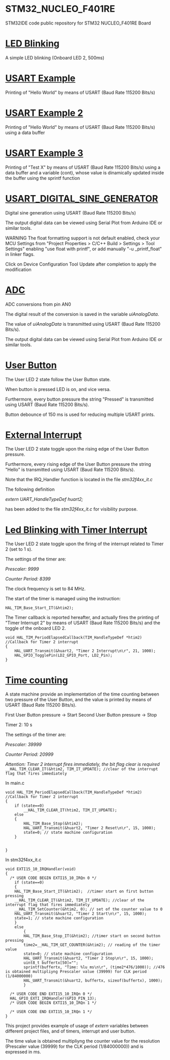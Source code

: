 # STM32_NUCLEO_F401RE
STM32IDE code public repository for STM32 NUCLEO_F401RE Board

# [LED Blinking](https://github.com/maxomous80/STM32_NUCLEO_F401RE/tree/master/LED%20Blinking)

A simple LED blinking (Onboard LED 2, 500ms)

# [USART Example](https://github.com/maxomous80/STM32_NUCLEO_F401RE/tree/master/USART%20Example)

Printing of "Hello World" by means of USART (Baud Rate 115200 Bits/s)

# [USART Example 2](https://github.com/maxomous80/STM32_NUCLEO_F401RE/tree/master/USART%20Example%202)
Printing of "Hello World" by means of USART (Baud Rate 115200 Bits/s) using a data buffer

# [USART Example 3](https://github.com/maxomous80/STM32_NUCLEO_F401RE/tree/master/USART%20Example%203)
Printing of "Test X" by means of USART (Baud Rate 115200 Bits/s) using a data buffer and a variable (cont), whose value is dinamically updated inside the buffer using the sprintf function

# [USART_DIGITAL_SINE_GENERATOR](https://github.com/maxomous80/STM32_NUCLEO_F401RE/tree/master/USART_DIGITAL_SINE_GENERATOR)
Digital sine generation using USART (Baud Rate 115200 Bits/s)

 The output digital data can be viewed using Serial Plot from Arduino IDE or similar tools.

WARNING
The float formatting support is not default enabled, check your MCU Settings from "Project Properties >  C/C++ Build > Settings > Tool Settings" enabling "use float with printf", or add manually "-u _printf_float" in linker flags.

 Click on Device Configuration Tool Update after completion to apply the modification 

# [ADC](https://github.com/maxomous80/STM32_NUCLEO_F401RE/tree/master/ADC%20Example)

 ADC conversions from pin AN0

 The digital result of the conversion is saved in the variable *uiAnalogData*.

 The value of *uiAnalogData* is transmitted using USART (Baud Rate 115200 Bits/s).

 The output digital data can be viewed using Serial Plot from Arduino IDE or similar tools.

# [User Button](https://github.com/maxomous80/STM32_NUCLEO_F401RE/tree/master/User%20Button)

The User LED 2 state follow the User Button state.

When button is pressed LED is on, and vice versa.

Furthermore, every button pressure the string "Pressed" is transmitted using USART (Baud Rate 115200 Bits/s).

Button debounce of 150 ms is used for reducing multiple USART prints.

# [External Interrupt](https://github.com/maxomous80/STM32_NUCLEO_F401RE/tree/master/External%20Interrupt)

The User LED 2 state toggle upon the rising edge of the User Button pressure.

Furthermore, every rising edge of the User Button pressure the string "Hello" is transmitted using USART (Baud Rate 115200 Bits/s).

Note that the IRQ_Handler function is located in the file *stm32f4xx_it.c*

The following definition

*extern UART_HandleTypeDef huart2;*

has been added to the file *stm32f4xx_it.c* for visibility purpose.

# [Led Blinking with Timer Interrupt](https://github.com/maxomous80/STM32_NUCLEO_F401RE/tree/master/Led%20Blink%20with%20Timer%20Interrupt)

The User LED 2 state toggle upon the firing of the interrupt related to Timer 2 (set to 1 s).

The settings of the timer are:

*Prescaler: 9999*

*Counter Period: 8399*

The clock frequency is set to 84 MHz.

The start of the timer is managed using the instruction:

`HAL_TIM_Base_Start_IT(&htim2);`

The Timer callback is reported hereafter, and actually fires the printing of "Timer Interrupt 2" by means of USART (Baud Rate 115200 Bits/s) and the toggle of the onboard LED 2.
```
void HAL_TIM_PeriodElapsedCallback(TIM_HandleTypeDef *htim2) //Callback for Timer 2 interrupt
{
	HAL_UART_Transmit(&huart2, "Timer 2 Interrupt\n\r", 21, 1000);
	HAL_GPIO_TogglePin(LD2_GPIO_Port, LD2_Pin);
}
```
# [Time counting](https://github.com/maxomous80/STM32_NUCLEO_F401RE/tree/master/Time%Counting)

A state machine provide an implementation of the time counting between two pressure of the User Button, and the value is printed by means of USART (Baud Rate 115200 Bits/s).

First User Button pressure -> Start
Second User Button pressure -> Stop

Timer 2: 10 s

The settings of the timer are:

*Prescaler: 39999*

*Counter Period: 20999*


*Attention: Timer 2 interrupt fires immediately, the bit flag clear is required*
`__HAL_TIM_CLEAR_IT(&htim2, TIM_IT_UPDATE); //clear of the interrupt flag that fires immediately`



In main.c

```
void HAL_TIM_PeriodElapsedCallback(TIM_HandleTypeDef *htim2) //Callback for Timer 2 interrupt
{
	if (state==0)
		__HAL_TIM_CLEAR_IT(htim2, TIM_IT_UPDATE);
	else
	{
		HAL_TIM_Base_Stop(&htim2);
		HAL_UART_Transmit(&huart2, "Timer 2 Reset\n\r", 15, 1000);
		state=0; // state machine configuration
	}


}
```

In stm32f4xx_it.c
```
void EXTI15_10_IRQHandler(void)
{
  /* USER CODE BEGIN EXTI15_10_IRQn 0 */
	if (state==0)
	{
	HAL_TIM_Base_Start_IT(&htim2);	//timer start on first button pressing
	__HAL_TIM_CLEAR_IT(&htim2, TIM_IT_UPDATE); //clear of the interrupt flag that fires immediately
	__HAL_TIM_SetCounter(&htim2, 0); // set of the counter value to 0
	HAL_UART_Transmit(&huart2, "Timer 2 Start\n\r", 15, 1000);
	state=1; // state machine configuration
	}
	else
		{
		HAL_TIM_Base_Stop_IT(&htim2); //timer start on second button pressing
		time2=__HAL_TIM_GET_COUNTER(&htim2); // reading of the timer value
		state=0; // state machine configuration
		HAL_UART_Transmit(&huart2, "Timer 2 Stop\n\r", 15, 1000);
		uint8_t buffertx[50]="";
		sprintf(buffertx, "Time: %lu ms\n\r", (time2*476/1000)); //476 is obtained multipliyng Prescaler value (39999) for CLK period (1/84000000)
		HAL_UART_Transmit(&huart2, buffertx, sizeof(buffertx), 1000);
		}

  /* USER CODE END EXTI15_10_IRQn 0 */
  HAL_GPIO_EXTI_IRQHandler(GPIO_PIN_13);
  /* USER CODE BEGIN EXTI15_10_IRQn 1 */

  /* USER CODE END EXTI15_10_IRQn 1 */
}
```

This project provides example of usage of *extern* variables between different project files, and of timers, interrupt and user button.

The time value is obtained multipliyng the counter value for the resolution (Prescaler value (39999) for the CLK period (1/84000000)) and is expressed in ms.